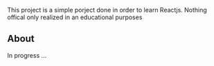 This project is a simple porject done in order to learn Reactjs. Nothing offical only realized in an educational purposes

## About

In progress ...